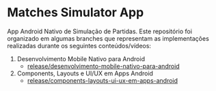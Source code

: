 # Matches Simulator App

App Android Nativo de Simulação de Partidas. Este repositório foi organizado em algumas branches que representam as implementações realizadas durante os seguintes conteúdos/vídeos:

1. Desenvolvimento Mobile Nativo para Android
    - [release/desenvolvimento-mobile-nativo-para-android](https://github.com/jubabdag/matches-simulator-app/tree/release/desenvolvimento-mobile-nativo-para-android)
2. Components, Layouts e UI/UX em Apps Android
    - [release/components-layouts-ui-ux-em-apps-android](https://github.com/jubabdag/matches-simulator-app/tree/release/components-layouts-ui-ux-em-apps-android)
